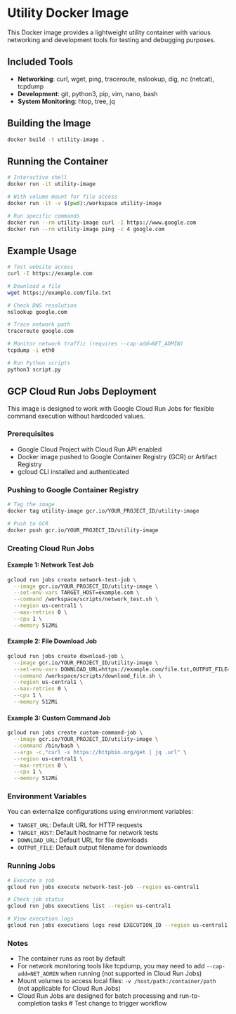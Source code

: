 # Utility Docker Image

This Docker image provides a lightweight utility container with various networking and development tools for testing and debugging purposes.

## Included Tools

- **Networking**: curl, wget, ping, traceroute, nslookup, dig, nc (netcat), tcpdump
- **Development**: git, python3, pip, vim, nano, bash
- **System Monitoring**: htop, tree, jq

## Building the Image

```bash
docker build -t utility-image .
```

## Running the Container

```bash
# Interactive shell
docker run -it utility-image

# With volume mount for file access
docker run -it -v $(pwd):/workspace utility-image

# Run specific commands
docker run --rm utility-image curl -I https://www.google.com
docker run --rm utility-image ping -c 4 google.com
```

## Example Usage

```bash
# Test website access
curl -I https://example.com

# Download a file
wget https://example.com/file.txt

# Check DNS resolution
nslookup google.com

# Trace network path
traceroute google.com

# Monitor network traffic (requires --cap-add=NET_ADMIN)
tcpdump -i eth0

# Run Python scripts
python3 script.py
```

## GCP Cloud Run Jobs Deployment

This image is designed to work with Google Cloud Run Jobs for flexible command execution without hardcoded values.

### Prerequisites
- Google Cloud Project with Cloud Run API enabled
- Docker image pushed to Google Container Registry (GCR) or Artifact Registry
- gcloud CLI installed and authenticated

### Pushing to Google Container Registry

```bash
# Tag the image
docker tag utility-image gcr.io/YOUR_PROJECT_ID/utility-image

# Push to GCR
docker push gcr.io/YOUR_PROJECT_ID/utility-image
```

### Creating Cloud Run Jobs

#### Example 1: Network Test Job
```bash
gcloud run jobs create network-test-job \
  --image gcr.io/YOUR_PROJECT_ID/utility-image \
  --set-env-vars TARGET_HOST=example.com \
  --command /workspace/scripts/network_test.sh \
  --region us-central1 \
  --max-retries 0 \
  --cpu 1 \
  --memory 512Mi
```

#### Example 2: File Download Job
```bash
gcloud run jobs create download-job \
  --image gcr.io/YOUR_PROJECT_ID/utility-image \
  --set-env-vars DOWNLOAD_URL=https://example.com/file.txt,OUTPUT_FILE=myfile.txt \
  --command /workspace/scripts/download_file.sh \
  --region us-central1 \
  --max-retries 0 \
  --cpu 1 \
  --memory 512Mi
```

#### Example 3: Custom Command Job
```bash
gcloud run jobs create custom-command-job \
  --image gcr.io/YOUR_PROJECT_ID/utility-image \
  --command /bin/bash \
  --args -c,"curl -s https://httpbin.org/get | jq .url" \
  --region us-central1 \
  --max-retries 0 \
  --cpu 1 \
  --memory 512Mi
```

### Environment Variables

You can externalize configurations using environment variables:

- `TARGET_URL`: Default URL for HTTP requests
- `TARGET_HOST`: Default hostname for network tests
- `DOWNLOAD_URL`: Default URL for file downloads
- `OUTPUT_FILE`: Default output filename for downloads

### Running Jobs

```bash
# Execute a job
gcloud run jobs execute network-test-job --region us-central1

# Check job status
gcloud run jobs executions list --region us-central1

# View execution logs
gcloud run jobs executions logs read EXECUTION_ID --region us-central1
```

### Notes

- The container runs as root by default
- For network monitoring tools like tcpdump, you may need to add `--cap-add=NET_ADMIN` when running (not supported in Cloud Run Jobs)
- Mount volumes to access local files: `-v /host/path:/container/path` (not applicable for Cloud Run Jobs)
- Cloud Run Jobs are designed for batch processing and run-to-completion tasks
#   T e s t   c h a n g e   t o   t r i g g e r   w o r k f l o w  
 